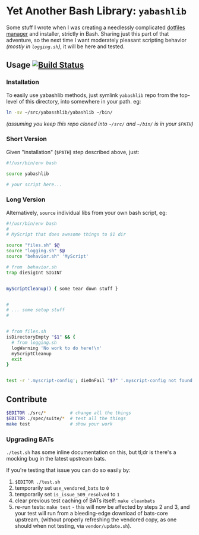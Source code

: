 # Yet Another Bash Library: `yabashlib`

Some stuff I wrote when I was creating a needlessly complicated [dotfiles
manager](https://dotfiles.github.io/) and installer, strictly in Bash. Sharing
just this part of that adventure, so the next time I want moderately pleasant
scripting behavior _(mostly in `logging.sh`)_, it will be here and tested.

## Usage [![Build Status][gitlab_ci_badge]][gitlab_ci_dash]

### Installation

To easily use yabashlib methods, just symlink `yabashlib` repo from the
top-level of this directory, into somewhere in your path. eg:

```bash
ln -sv ~/src/yabasshlib/yabashlib ~/bin/
```

_(assuming you keep this repo cloned into `~/src/` and `~/bin/` is in your `$PATH`)_

### Short Version

Given "installation" (`$PATH`) step described above, just:

```bash
#!/usr/bin/env bash

source yabashlib

# your script here...
```

### Long Version

Alternatively, `source` individual libs from your own bash script, eg:

```bash
#!/usr/bin/env bash
#
# MyScript that does awesome things to $1 dir

source "files.sh" $@
source "logging.sh" $@
source "behavior.sh" 'MyScript'

# from  behavior.sh
trap dieSigInt SIGINT


myScriptCleanup() { some tear down stuff }


#
# ... some setup stuff
#


# from files.sh
isDirectoryEmpty "$1" && {
  # from logging.sh
  logWarning 'No work to do here!\n'
  myScriptCleanup
  exit
}


test -r '.myscript-config'; dieOnFail "$?" '.myscript-config not found'

```

## Contribute

```bash
$EDITOR ./src/*         # change all the things
$EDITOR ./spec/suite/*  # test all the things
make test               # show your work
```

### Upgrading BATs

`./test.sh` has some inline documentation on this, but tl;dr is there's a
mocking bug in the latest upstream bats.

If you're testing that issue you can do so easily by:

1. `$EDITOR ./test.sh`
2. temporarily set `use_vendored_bats` to `0`
3. temporarily set `is_issue_509_resolved` to `1`
4. clear previous test caching of BATs itself: `make cleanbats`
5. re-run tests: `make test`  - this will now be affected by steps 2 and 3, and
   your test will run from a bleeding-edge download of bats-core upstream,
   (without properly refreshing the vendored copy, as one should when not
   testing, via `vendor/update.sh`).

[gitlab_ci_badge]: https://gitlab.com/jzacsh/yabashlib/badges/main/pipeline.svg
[gitlab_ci_dash]: https://gitlab.com/jzacsh/yabashlib/-/jobs

